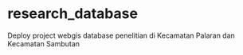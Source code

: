 # research_database
Deploy project webgis database penelitian di Kecamatan Palaran dan Kecamatan Sambutan
